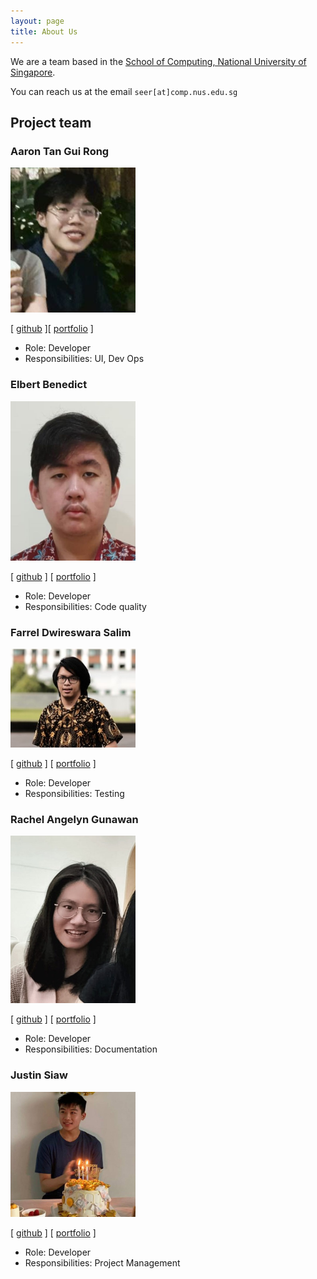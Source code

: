 ```yaml
---
layout: page
title: About Us
---
```


We are a team based in the [School of Computing, National University of Singapore](http://www.comp.nus.edu.sg).

You can reach us at the email `seer[at]comp.nus.edu.sg`

## Project team

### Aaron Tan Gui Rong

<img src="images/aarontangr.png" width="200px">

[ [github](https://github.com/aarontangr) ][ [portfolio](team/aarontangr.md) ]

* Role: Developer
* Responsibilities: UI, Dev Ops

### Elbert Benedict

<img src="images/elben85.png" width="200px">

[ [github](http://github.com/Elben85) ]
[ [portfolio](team/elben85.md) ]

* Role: Developer
* Responsibilities: Code quality

### Farrel Dwireswara Salim

<img src="images/sugiyem.png" width="200px">

[ [github](http://github.com/sugiyem) ] [ [portfolio](team/sugiyem.md) ]

* Role: Developer
* Responsibilities: Testing

### Rachel Angelyn Gunawan

<img src="images/rachel-ag.png" width="200px">

[ [github](https://github.com/Rachel-AG) ]
[ [portfolio](team/rachel-ag.md) ]

* Role: Developer
* Responsibilities: Documentation

### Justin Siaw

<img src="images/justins00.png" width="200px">

[ [github](http://github.com/justinS00) ]
[ [portfolio](team/justins00.md) ]

* Role: Developer
* Responsibilities: Project Management
